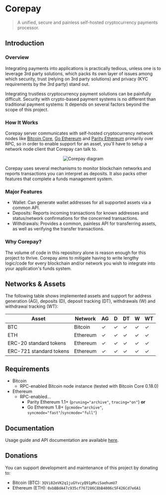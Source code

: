 # Corepay
> A unified, secure and painless self-hosted cryptocurrency payments processor.

## Introduction
### Overview
Integrating payments into applications is practically tedious, unless one is to leverage 3rd party solutions, which packs its own layer of issues among which security, trust (relying on 3rd party solutions) and privacy (KYC requirements by the 3rd party) stand out.

Integrating trustless cryptocurrency payment solutions can be painfully difficult. Security with crypto-based payment systems is no different than traditional payment systems: It depends on several factors beyond the scope of this project.

### How It Works
Corepay server communicates with self-hosted cryptocurrency network nodes like [Bitcoin Core](https://bitcoin.org/en/bitcoin-core), [Go Ethereum](https://geth.ethereum.org) and [Parity Ethereum](https://www.parity.io) primarily over RPC, so in order to enable support for an asset, you'll have to setup a network node client that Corepay can talk to.

<p align="center">
  <img src="https://user-images.githubusercontent.com/12427840/66406300-51c19580-e9e3-11e9-8b11-f889b971a8c4.png" alt="Corepay diagram" />
</p>

Corepay uses several mechanisms to monitor blockchain networks and reports transactions you can interpret as deposits. It also packs other features that complete a funds management system.

### Major Features
- Wallet: Can generate wallet addresses for all supported assets via a common API.
- Deposits: Reports incoming transactions for known addresses and status/network confirmations for the concerned transactions.
- Withdrawals: Provides a common, painless API for transferring assets, as well as verifying the transfer transactions.

### Why Corepay?
The volume of code in this repository alone is reason enough for this project to thrive. Corepay aims to mitigate having to write lengthy logic/code for every blockchain and/or network you wish to integrate into your application's funds system.

## Networks & Assets
The following table shows implemented assets and support for address generation (AG), deposits (D), deposit tracking (DT), withdrawals (W) and withdrawal tracking (WT):

| Asset | Network | AG | D | DT | W | WT |
|--|--|--|--|--|--|--|
| BTC | Bitcoin | ✓ | ✓ | ✓ | ✓ | ✓ |
| ETH | Ethereum | ✓ | ✓ | ✓ | ✓ | ✓ |
| ERC-20 standard tokens | Ethereum | ✓ | ✓ | ✓ | ✓ | ✓ |
| ERC-721 standard tokens | Ethereum | ✓ | ✓ | ✓ | ✓ | ✓ |

## Requirements
- Bitcoin
  - RPC-enabled Bitcoin node instance (tested with Bitcoin Core 0.18.0)
- Ethereum
  - RPC-enabled...
    - Parity Ethereum 1.1+ (`pruning="archive"`, `tracing="on"`) **or**
    - Go Ethereum 1.8+ (`gcmode="archive"`, `syncmode="fast"`/`syncmode="full"`)

## Documentation
Usage guide and API documentation are available [here](./docs).

## Donations
You can support development and maintenance of this project by donating to:
- Bitcoin (BTC): `3QVi82eVK2q1juGYvcyQ91pMviSaehumU7`
- Ethereum (ETH): `0xbBBdA47c935cf767286C8bB4006c5F426Cd7e6A1`
